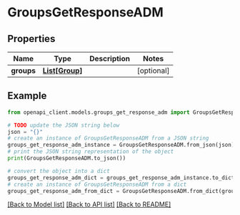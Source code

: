 # GroupsGetResponseADM


## Properties

Name | Type | Description | Notes
------------ | ------------- | ------------- | -------------
**groups** | [**List[Group]**](Group.md) |  | [optional] 

## Example

```python
from openapi_client.models.groups_get_response_adm import GroupsGetResponseADM

# TODO update the JSON string below
json = "{}"
# create an instance of GroupsGetResponseADM from a JSON string
groups_get_response_adm_instance = GroupsGetResponseADM.from_json(json)
# print the JSON string representation of the object
print(GroupsGetResponseADM.to_json())

# convert the object into a dict
groups_get_response_adm_dict = groups_get_response_adm_instance.to_dict()
# create an instance of GroupsGetResponseADM from a dict
groups_get_response_adm_from_dict = GroupsGetResponseADM.from_dict(groups_get_response_adm_dict)
```
[[Back to Model list]](../README.md#documentation-for-models) [[Back to API list]](../README.md#documentation-for-api-endpoints) [[Back to README]](../README.md)


